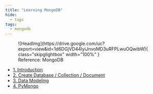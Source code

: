 ```yaml
---
title: "Learning MongoDB"
hide:
  - tags
tags:
  - mongodb
---
```


<figure markdown>
  ![HeadImg](https://drive.google.com/uc?export=view&id=1d6DGjVD44lyiJnvoMD3uRFPLwuOQwibW){ class="skipglightbox" width="100%" }
  <figcaption>Reference: MongoDB</figcaption>
</figure>

* [1. Introduction](./chapter1.md)
* [2. Create Database / Collection / Document](./chapter2.md)
* [3. Data Modeling](./chapter3.md)
* [4. PyMongo](./chapter4.md)